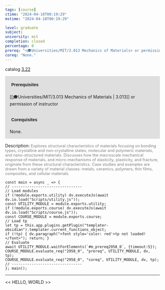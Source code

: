 ```yaml
---
tags: [course]
ctime: "2024-04-18T00:19:29"
mstime: "2024-04-18T00:19:29"

level: graduate
subject: 
university: mit
completion: closed
percentage: 0
prereq: "<🎓Universities/MIT/3.013 Mechanics of Materials> or permission of instructor"
coreq: "None."
---
```


catalog [3.22](http://student.mit.edu/catalog/m3a.html#3.22)

<span style="display: block; padding: 15px; background-color: rgb(100, 100, 100, 0.2);"><font id="m_prereq2958_0" style="display: block; font-family: Arial, sans-serif; font-weight: bold; padding: 5px">Prerequisites</font><br><span id="prereq2958_0">[[🎓Universities/MIT/3.013 Mechanics of Materials | 3.013]] or permission of instructor</span></span>
<span style="display: block; padding: 15px; background-color: rgb(100, 100, 100, 0.2);"><font id="m_coreq2958_0" style="display: block; font-family: Arial, sans-serif; font-weight: bold; padding: 5px">Corequisites</font><br><span id="coreq2958_0">None.</span></span>

<font style="">Description:</font>
<font style="color: grey; font-size: 0.8rem;">Explores structural characteristics of materials focusing on bonding types, crystalline and non-crystalline states, molecular and polymeric materials, and nano-structured materials. Discusses how the macroscale mechanical response of materials, and micro-mechanisms of elasticity, plasticity, and fracture, originate from these structural characteristics. Case studies and examples are drawn from a variety of material classes: metals, ceramics, polymers, thin films, composites, and cellular materials.</font>

```dataviewjs
const main = async _ => {
// --------------------------------
// Load modules
if (!module.exports.utility) dv.executeJs(await dv.io.load("Scripts/utility.js"));
const UTILITY_MODULE = module.exports.utility;
if (!module.exports.course) dv.executeJs(await dv.io.load("Scripts/course.js"));
const COURSE_MODULE = module.exports.course;
// Load tp
let tp = this.app.plugins.getPlugin("templater-obsidian").templater.current_functions_object;
if (!tp) { dv.paragraph("<font style='color: red'>tp not loaded!</font>"); return; }
// Evaluate
await UTILITY_MODULE.waitForElements(`#m_prereq2958_0`, {timeout:5});
COURSE_MODULE.evaluate_req("2958_0", "prereq", UTILITY_MODULE, dv, tp);
COURSE_MODULE.evaluate_req("2958_0", "coreq", UTILITY_MODULE, dv, tp);
// --------------------------------
}; main();
```

---

<< HELLO, WORLD >>
